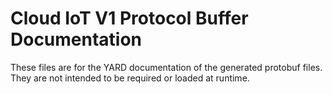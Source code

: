 # Cloud IoT V1 Protocol Buffer Documentation

These files are for the YARD documentation of the generated protobuf files.
They are not intended to be required or loaded at runtime.
